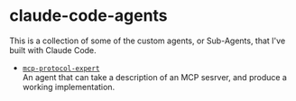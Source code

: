 # claude-code-agents

This is a collection of some of the custom agents, or Sub-Agents, that I've built with Claude Code.

- [`mcp-protocol-expert`](./agents/mcp-protocol-expert.md)  
  An agent that can take a description of an MCP sesrver, and produce a working implementation.
